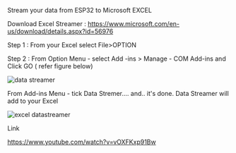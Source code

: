 Stream your data from ESP32 to Microsoft EXCEL

Download Excel Streamer : https://www.microsoft.com/en-us/download/details.aspx?id=56976 

Step 1 : From your Excel select File>OPTION 

Step 2 : From Option Menu - select Add -ins > Manage - COM Add-ins and Click GO ( refer figure below)

![data streamer](https://github.com/Husainiaza/datastreamer/assets/148662620/28741b53-2e11-4776-992d-53d375e3e8ed)

From Add-ins Menu - tick Data Stremer.... and.. it's done. Data Streamer will add to your Excel

![excel datastreamer](https://github.com/Husainiaza/datastreamer/assets/148662620/5d6d5a41-b038-46d4-9f5c-7ddf5ab65a07)


Link

https://www.youtube.com/watch?v=vOXFKxp91Bw 









